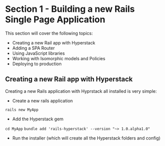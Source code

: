 # Section 1 - Building a new Rails Single Page Application

This section will cover the following topics:

+ Creating a new Rail app with Hyperstack
+ Adding a SPA Router
+ Using JavaScript libraries
+ Working with Isomorphic models and Policies
+ Deploying to production

## Creating a new Rail app with Hyperstack

Creating a new Rails application with Hyprstack all installed is very simple:

+ Create a new rails application

`rails new MyApp`

+ Add the Hyperstack gem

`cd MyApp`
`bundle add 'rails-hyperstack' --version "~> 1.0.alpha1.0"`

+ Run the installer (which will create all the Hyperstack folders and config)